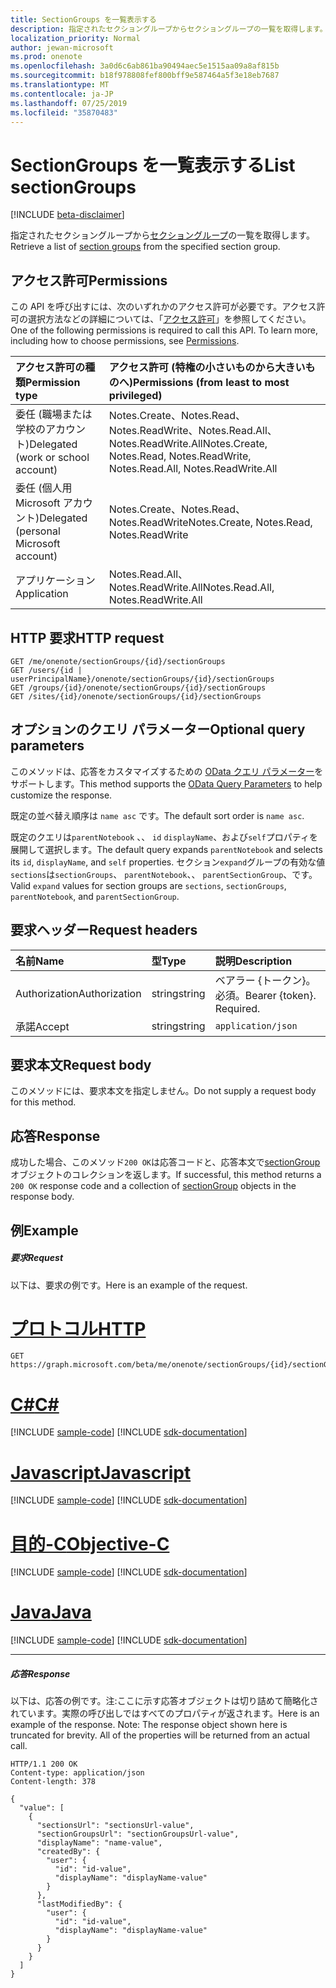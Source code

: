 ```yaml
---
title: SectionGroups を一覧表示する
description: 指定されたセクショングループからセクショングループの一覧を取得します。
localization_priority: Normal
author: jewan-microsoft
ms.prod: onenote
ms.openlocfilehash: 3a0d6c6ab861ba90494aec5e1515aa09a8af815b
ms.sourcegitcommit: b18f978808fef800bff9e587464a5f3e18eb7687
ms.translationtype: MT
ms.contentlocale: ja-JP
ms.lasthandoff: 07/25/2019
ms.locfileid: "35870483"
---
```

# <a name="list-sectiongroups"></a><span data-ttu-id="c456f-103">SectionGroups を一覧表示する</span><span class="sxs-lookup"><span data-stu-id="c456f-103">List sectionGroups</span></span>

[!INCLUDE [beta-disclaimer](../../includes/beta-disclaimer.md)]

<span data-ttu-id="c456f-104">指定されたセクショングループから[セクショングループ](../resources/sectiongroup.md)の一覧を取得します。</span><span class="sxs-lookup"><span data-stu-id="c456f-104">Retrieve a list of [section groups](../resources/sectiongroup.md) from the specified section group.</span></span>
## <a name="permissions"></a><span data-ttu-id="c456f-105">アクセス許可</span><span class="sxs-lookup"><span data-stu-id="c456f-105">Permissions</span></span>
<span data-ttu-id="c456f-p101">この API を呼び出すには、次のいずれかのアクセス許可が必要です。アクセス許可の選択方法などの詳細については、「[アクセス許可](/graph/permissions-reference)」を参照してください。</span><span class="sxs-lookup"><span data-stu-id="c456f-p101">One of the following permissions is required to call this API. To learn more, including how to choose permissions, see [Permissions](/graph/permissions-reference).</span></span>

|<span data-ttu-id="c456f-108">アクセス許可の種類</span><span class="sxs-lookup"><span data-stu-id="c456f-108">Permission type</span></span>      | <span data-ttu-id="c456f-109">アクセス許可 (特権の小さいものから大きいものへ)</span><span class="sxs-lookup"><span data-stu-id="c456f-109">Permissions (from least to most privileged)</span></span>              |
|:--------------------|:---------------------------------------------------------|
|<span data-ttu-id="c456f-110">委任 (職場または学校のアカウント)</span><span class="sxs-lookup"><span data-stu-id="c456f-110">Delegated (work or school account)</span></span> | <span data-ttu-id="c456f-111">Notes.Create、Notes.Read、Notes.ReadWrite、Notes.Read.All、Notes.ReadWrite.All</span><span class="sxs-lookup"><span data-stu-id="c456f-111">Notes.Create, Notes.Read, Notes.ReadWrite, Notes.Read.All, Notes.ReadWrite.All</span></span>    |
|<span data-ttu-id="c456f-112">委任 (個人用 Microsoft アカウント)</span><span class="sxs-lookup"><span data-stu-id="c456f-112">Delegated (personal Microsoft account)</span></span> | <span data-ttu-id="c456f-113">Notes.Create、Notes.Read、Notes.ReadWrite</span><span class="sxs-lookup"><span data-stu-id="c456f-113">Notes.Create, Notes.Read, Notes.ReadWrite</span></span>    |
|<span data-ttu-id="c456f-114">アプリケーション</span><span class="sxs-lookup"><span data-stu-id="c456f-114">Application</span></span> | <span data-ttu-id="c456f-115">Notes.Read.All、Notes.ReadWrite.All</span><span class="sxs-lookup"><span data-stu-id="c456f-115">Notes.Read.All, Notes.ReadWrite.All</span></span> |

## <a name="http-request"></a><span data-ttu-id="c456f-116">HTTP 要求</span><span class="sxs-lookup"><span data-stu-id="c456f-116">HTTP request</span></span>
<!-- { "blockType": "ignored" } -->
```http
GET /me/onenote/sectionGroups/{id}/sectionGroups
GET /users/{id | userPrincipalName}/onenote/sectionGroups/{id}/sectionGroups
GET /groups/{id}/onenote/sectionGroups/{id}/sectionGroups
GET /sites/{id}/onenote/sectionGroups/{id}/sectionGroups
```
## <a name="optional-query-parameters"></a><span data-ttu-id="c456f-117">オプションのクエリ パラメーター</span><span class="sxs-lookup"><span data-stu-id="c456f-117">Optional query parameters</span></span>
<span data-ttu-id="c456f-118">このメソッドは、応答をカスタマイズするための [OData クエリ パラメーター](https://developer.microsoft.com/graph/docs/concepts/query_parameters)をサポートします。</span><span class="sxs-lookup"><span data-stu-id="c456f-118">This method supports the [OData Query Parameters](https://developer.microsoft.com/graph/docs/concepts/query_parameters) to help customize the response.</span></span>

<span data-ttu-id="c456f-119">既定の並べ替え順序は `name asc` です。</span><span class="sxs-lookup"><span data-stu-id="c456f-119">The default sort order is `name asc`.</span></span>

<span data-ttu-id="c456f-120">既定のクエリは`parentNotebook` 、、 `id` `displayName`、および`self`プロパティを展開して選択します。</span><span class="sxs-lookup"><span data-stu-id="c456f-120">The default query expands `parentNotebook` and selects its `id`, `displayName`, and `self` properties.</span></span> <span data-ttu-id="c456f-121">セクション`expand`グループの有効な値`sections`は`sectionGroups`、 `parentNotebook`、、 `parentSectionGroup`、です。</span><span class="sxs-lookup"><span data-stu-id="c456f-121">Valid `expand` values for section groups are `sections`, `sectionGroups`, `parentNotebook`, and `parentSectionGroup`.</span></span>

## <a name="request-headers"></a><span data-ttu-id="c456f-122">要求ヘッダー</span><span class="sxs-lookup"><span data-stu-id="c456f-122">Request headers</span></span>
| <span data-ttu-id="c456f-123">名前</span><span class="sxs-lookup"><span data-stu-id="c456f-123">Name</span></span>       | <span data-ttu-id="c456f-124">型</span><span class="sxs-lookup"><span data-stu-id="c456f-124">Type</span></span> | <span data-ttu-id="c456f-125">説明</span><span class="sxs-lookup"><span data-stu-id="c456f-125">Description</span></span>|
|:-----------|:------|:----------|
| <span data-ttu-id="c456f-126">Authorization</span><span class="sxs-lookup"><span data-stu-id="c456f-126">Authorization</span></span>  | <span data-ttu-id="c456f-127">string</span><span class="sxs-lookup"><span data-stu-id="c456f-127">string</span></span>  | <span data-ttu-id="c456f-p103">ベアラー {トークン}。必須。</span><span class="sxs-lookup"><span data-stu-id="c456f-p103">Bearer {token}. Required.</span></span> |
| <span data-ttu-id="c456f-130">承諾</span><span class="sxs-lookup"><span data-stu-id="c456f-130">Accept</span></span> | <span data-ttu-id="c456f-131">string</span><span class="sxs-lookup"><span data-stu-id="c456f-131">string</span></span> | `application/json` |

## <a name="request-body"></a><span data-ttu-id="c456f-132">要求本文</span><span class="sxs-lookup"><span data-stu-id="c456f-132">Request body</span></span>
<span data-ttu-id="c456f-133">このメソッドには、要求本文を指定しません。</span><span class="sxs-lookup"><span data-stu-id="c456f-133">Do not supply a request body for this method.</span></span>

## <a name="response"></a><span data-ttu-id="c456f-134">応答</span><span class="sxs-lookup"><span data-stu-id="c456f-134">Response</span></span>

<span data-ttu-id="c456f-135">成功した場合、このメソッド`200 OK`は応答コードと、応答本文で[sectionGroup](../resources/sectiongroup.md)オブジェクトのコレクションを返します。</span><span class="sxs-lookup"><span data-stu-id="c456f-135">If successful, this method returns a `200 OK` response code and a collection of [sectionGroup](../resources/sectiongroup.md) objects in the response body.</span></span>
## <a name="example"></a><span data-ttu-id="c456f-136">例</span><span class="sxs-lookup"><span data-stu-id="c456f-136">Example</span></span>
##### <a name="request"></a><span data-ttu-id="c456f-137">要求</span><span class="sxs-lookup"><span data-stu-id="c456f-137">Request</span></span>
<span data-ttu-id="c456f-138">以下は、要求の例です。</span><span class="sxs-lookup"><span data-stu-id="c456f-138">Here is an example of the request.</span></span>

# <a name="httptabhttp"></a>[<span data-ttu-id="c456f-139">プロトコル</span><span class="sxs-lookup"><span data-stu-id="c456f-139">HTTP</span></span>](#tab/http)
<!-- {
  "blockType": "request",
  "name": "get_sectiongroups"
}-->
```http
GET https://graph.microsoft.com/beta/me/onenote/sectionGroups/{id}/sectionGroups
```
# <a name="ctabcsharp"></a>[<span data-ttu-id="c456f-140">C#</span><span class="sxs-lookup"><span data-stu-id="c456f-140">C#</span></span>](#tab/csharp)
[!INCLUDE [sample-code](../includes/snippets/csharp/get-sectiongroups-csharp-snippets.md)]
[!INCLUDE [sdk-documentation](../includes/snippets/snippets-sdk-documentation-link.md)]

# <a name="javascripttabjavascript"></a>[<span data-ttu-id="c456f-141">Javascript</span><span class="sxs-lookup"><span data-stu-id="c456f-141">Javascript</span></span>](#tab/javascript)
[!INCLUDE [sample-code](../includes/snippets/javascript/get-sectiongroups-javascript-snippets.md)]
[!INCLUDE [sdk-documentation](../includes/snippets/snippets-sdk-documentation-link.md)]

# <a name="objective-ctabobjc"></a>[<span data-ttu-id="c456f-142">目的-C</span><span class="sxs-lookup"><span data-stu-id="c456f-142">Objective-C</span></span>](#tab/objc)
[!INCLUDE [sample-code](../includes/snippets/objc/get-sectiongroups-objc-snippets.md)]
[!INCLUDE [sdk-documentation](../includes/snippets/snippets-sdk-documentation-link.md)]

# <a name="javatabjava"></a>[<span data-ttu-id="c456f-143">Java</span><span class="sxs-lookup"><span data-stu-id="c456f-143">Java</span></span>](#tab/java)
[!INCLUDE [sample-code](../includes/snippets/java/get-sectiongroups-java-snippets.md)]
[!INCLUDE [sdk-documentation](../includes/snippets/snippets-sdk-documentation-link.md)]

---

##### <a name="response"></a><span data-ttu-id="c456f-144">応答</span><span class="sxs-lookup"><span data-stu-id="c456f-144">Response</span></span>
<span data-ttu-id="c456f-p104">以下は、応答の例です。注:ここに示す応答オブジェクトは切り詰めて簡略化されています。実際の呼び出しではすべてのプロパティが返されます。</span><span class="sxs-lookup"><span data-stu-id="c456f-p104">Here is an example of the response. Note: The response object shown here is truncated for brevity. All of the properties will be returned from an actual call.</span></span>
<!-- {
  "blockType": "response",
  "truncated": true,
  "@odata.type": "microsoft.graph.sectionGroup",
  "isCollection": true
} -->
```http
HTTP/1.1 200 OK
Content-type: application/json
Content-length: 378

{
  "value": [
    {
      "sectionsUrl": "sectionsUrl-value",
      "sectionGroupsUrl": "sectionGroupsUrl-value",
      "displayName": "name-value",      
      "createdBy": {
        "user": {
          "id": "id-value",
          "displayName": "displayName-value"
        }
      },
      "lastModifiedBy": {
        "user": {
          "id": "id-value",
          "displayName": "displayName-value"
        }
      }
    }
  ]
}
```

<!-- uuid: 8fcb5dbc-d5aa-4681-8e31-b001d5168d79
2015-10-25 14:57:30 UTC -->
<!--
{
  "type": "#page.annotation",
  "description": "List sectionGroups",
  "keywords": "",
  "section": "documentation",
  "tocPath": "",
  "suppressions": [
  ]
}
-->
